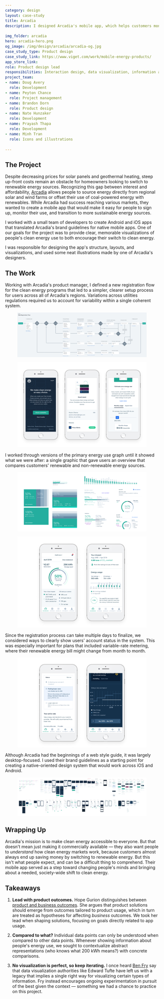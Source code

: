 ```yaml
---
category: design
layout: case-study
title: Arcadia
description: I designed Arcadia's mobile app, which helps customers monitor their energy consumption and encourages clean energy use

img_folder: arcadia
hero: arcadia-hero.png
og_image: /img/design/arcadia/arcadia-og.jpg
case_study_type: Product design
case_study_link: https://www.viget.com/work/mobile-energy-products/
app_store_link:
role: Product design lead
responsibilities: Interaction design, data visualization, information architecture, onboarding flow
project_team:
- name: Doug Avery
  role: Development
- name: Peyton Chance
  role: Project management
- name: Brandon Dorn
  role: Product design
- name: Nate Hunzaker
  role: Development
- name: Prayash Thapa
  role: Development
- name: Minh Tran
  role: Icons and illustrations

---
```


<h2>The Project</h2>

Despite decreasing prices for solar panels and geothermal heating, steep up-front costs remain an obstacle for homeowners looking to switch to renewable energy sources. Recognizing this gap between interest and affordability, <a href="https://www.arcadia.com/">Arcadia</a> allows people to source energy directly from regional solar and wind farms or offset their use of coal-powered energy with renewables. While Arcadia had success reaching various markets, they wanted to create a mobile app that would make it easy for people to sign up, monitor their use, and transition to more sustainable energy sources. 

I worked with a small team of developers to create Android and iOS apps that translated Arcadia's brand guidelines for native mobile apps. One of our goals for the project was to provide clear, memorable visualizations of people's clean energy use to both encourage their switch to clean energy.

I was responsible for designing the app's structure, layouts, and visualizations, and used some neat illustrations made by one of Arcadia's designers.

<h2>The Work</h2>
<p>Working with Arcadia's product manager, I defined a new registration flow for the clean energy programs that led to a simpler, clearer setup process for users across all of Arcadia's regions. Variations across utilities regulations required us to account for variability within a single coherent system.</p>

<figure class="full-width">
	<img src="/img/design/arcadia/arcadia-registration-flow.png" alt="">
</figure>

<figure class="no-mt">
	<img src="/img/design/arcadia/arcadia-registration-ui.png" alt="A few screens from the onboarding flow.">
	<figcaption></figcaption>
</figure>

<p>I worked through versions of the primary energy use graph until it showed what we were after: a single graphic that gave users an overview that compares customers' renewable and non-renewable energy sources.</p>

<figure>
	<img src="/img/design/arcadia/arcadia-data-explorations.png" alt="Some of the rough explorations that led to the final design.">
	<figcaption></figcaption>
</figure>

<figure class="no-mt">
	<img src="/img/design/arcadia/arcadia-dashboard.png" alt="Customers' energy use dashboard">
	<figcaption></figcaption>
</figure>

<p>Since the registration process can take multiple days to finalize, we considered ways to clearly show users' account status in the system. This was especially important for plans that included variable-rate metering, where their renewable energy bill might change from month to month.</p>

<figure>
	<img src="/img/design/arcadia/arcadia-price-alerts.png" alt="">
	<figcaption></figcaption>
</figure>

<p>Although Arcadia had the beginnings of a web style guide, it was largely desktop-focused. I used their brand guidelines as a starting point for creating a native-oriented design system that would work across iOS and Android. </p>

<figure class="full-width">
	<img src="/img/design/arcadia/arcadia-screens.png" alt="">
	<figcaption></figcaption>
</figure>

<h2>Wrapping Up</h2>
<p>Arcadia's mission is to make clean energy accessible to everyone. But that doesn't mean just making it commercially available — they also want people to <i>understand</i> how clean energy markets work, because customers almost always end up saving money by switching to renewable energy. But this isn't what people expect, and can be a difficult thing to comprehend. Their mobile app served as a step toward changing people's minds and bringing about a needed, society-wide shift to clean energy.</p>

<div class="what-i-learned">
	<h2>Takeaways</h2>
	<ol class="learned-things">
		<li><p><b>Lead with product outcomes.</b> Hope Gurion distinguishes between <a href="https://www.producttalk.org/2020/05/product-outcomes/">product and business outcomes</a>. She argues that product solutions should emerge from outcomes tailored to product usage, which in turn are treated as hypotheses for affecting <i>business</i> outcomes. We took her lead when shaping solutions, focusing on goals directly related to app usage.</p></li>
		<li><p><b>Compared to what?</b> Individual data points can only be understood when compared to other data points. Whenever showing information about people's energy use, we sought to contextualize abstract representations (who knows what 200 kWh means?) with concrete comparisons.</p></li>
		<li><p><b>No visualization is perfect, so keep iterating.</b> I once heard <a href="https://vimeo.com/175846596">Ben Fry</a> say that data visualization authorities like Edward Tufte have left us with a legacy that implies a single right way for visualizing certain types of information. Fry instead encourages ongoing experimentation in pursuit of the best given the context — something we had a chance to practice on this project.</p></li>
	</ol>
</div>



